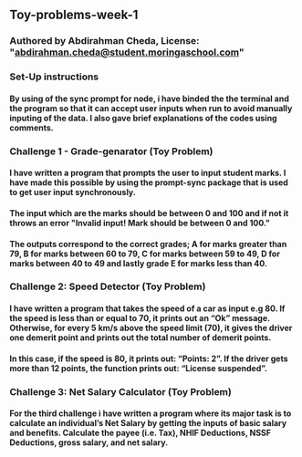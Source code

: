 ## Toy-problems-week-1
### Authored by Abdirahman Cheda, License: "abdirahman.cheda@student.moringaschool.com"
### Set-Up instructions
#### By using of the sync prompt for node, i have binded the the terminal and the program so that it can accept user inputs when run to avoid manually inputing of the data. I also gave brief explanations of the codes using comments.


### Challenge 1 - Grade-genarator (Toy Problem)

#### I have written a program that prompts the user to input student marks. I have made this possible by using the prompt-sync package that is used to get user input synchronously.
#### The input which are the marks should be between 0 and 100 and if not it throws an error "Invalid input! Mark should be between 0 and 100."
#### The outputs correspond to the correct grades; A for marks greater than 79, B for marks between 60 to 79, C for marks between 59 to 49, D for marks between 40 to 49 and lastly grade E for marks less than 40.


### Challenge 2: Speed Detector (Toy Problem)

#### <b> I have written a program that takes the speed of a car as input e.g 80. If the speed is less than or equal to 70, it prints out an “Ok” message. Otherwise, for every 5 km/s above the speed limit (70), it gives the driver one demerit point and prints out the total number of demerit points.
#### In this case, if the speed is 80, it prints out: “Points: 2”. If the driver gets more than 12 points, the function prints out: “License suspended”. <b>


### Challenge 3: Net Salary Calculator (Toy Problem)

#### For the third challenge i have written a program where its major task is to calculate an individual’s Net Salary by getting the inputs of basic salary and benefits. Calculate the payee (i.e. Tax), NHIF Deductions, NSSF Deductions, gross salary, and net salary.